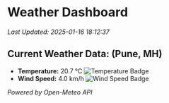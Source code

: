 
# Weather Dashboard

_Last Updated: 2025-01-16 18:12:37_

## Current Weather Data: (Pune, MH)
- **Temperature:** 20.7 °C ![Temperature Badge](https://img.shields.io/badge/Temperature-Medium%20Temp-green)
- **Wind Speed:** 4.0 km/h ![Wind Speed Badge](https://img.shields.io/badge/Wind%20Speed-Low%20Wind-blue)

*Powered by Open-Meteo API*
